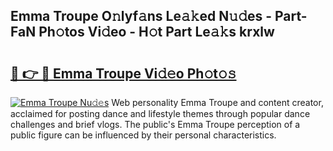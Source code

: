 ## Emma Troupe O𝚗lyf𝚊ns Le𝚊𝚔ed N𝚞𝚍es - Part-FaN Ph𝚘tos Vi𝚍eo - H𝚘t Part Le𝚊𝚔s krxlw

# <h2><a href="http://hf8ftk2.feru.top/?c=Emma+Troupe">🔗 👉 🔴 Emma Troupe Vi𝚍𝚎o Ph𝚘t𝚘𝚜</a></h2>

[![Emma Troupe Nu𝚍𝚎s](https://i.imgur.com/0TWrTi3.gif)](http://hf8ftk2.feru.top/?c=Emma+Troupe)
Web personality Emma Troupe and content creator, acclaimed for posting dance and lifestyle themes through popular dance challenges and brief vlogs. The public's Emma Troupe perception of a public figure can be influenced by their personal characteristics. 
